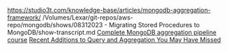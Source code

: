 https://studio3t.com/knowledge-base/articles/mongodb-aggregation-framework/
/Volumes/Lexar/git-repos/aws-repo/mongodb/shows/08312023 - Migrating Stored Procedures to MongoDB/show-transcript.md
[Complete MongoDB aggregation pipeline course](https://www.youtube.com/watch?v=vx1C8EyTa7Y)
[Recent Additions to Query and Aggregation You May Have Missed](https://youtu.be/FprmF6nmkWY?list=PL4RCxklHWZ9v3eIqQeKWcoNPSiLuVPyac&t=1062)